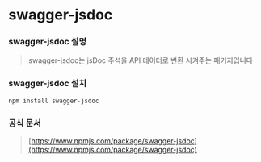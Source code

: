 # swagger-jsdoc

### swagger-jsdoc 설명

> swagger-jsdoc는 jsDoc 주석을 API 데이터로 변환 시켜주는 패키지입니다

### swagger-jsdoc 설치

```js
npm install swagger-jsdoc
```

### 공식 문서

> [https://www.npmjs.com/package/swagger-jsdoc](https://www.npmjs.com/package/swagger-jsdoc)
